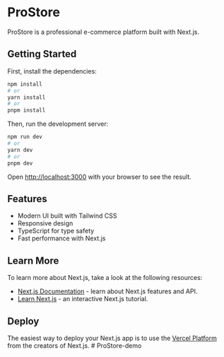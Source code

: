 # ProStore

ProStore is a professional e-commerce platform built with Next.js.

## Getting Started

First, install the dependencies:

```bash
npm install
# or
yarn install
# or
pnpm install
```

Then, run the development server:

```bash
npm run dev
# or
yarn dev
# or
pnpm dev
```

Open [http://localhost:3000](http://localhost:3000) with your browser to see the result.

## Features

- Modern UI built with Tailwind CSS
- Responsive design
- TypeScript for type safety
- Fast performance with Next.js

## Learn More

To learn more about Next.js, take a look at the following resources:

- [Next.js Documentation](https://nextjs.org/docs) - learn about Next.js features and API.
- [Learn Next.js](https://nextjs.org/learn) - an interactive Next.js tutorial.

## Deploy

The easiest way to deploy your Next.js app is to use the [Vercel Platform](https://vercel.com/new) from the creators of Next.js.
#   P r o S t o r e - d e m o  
 